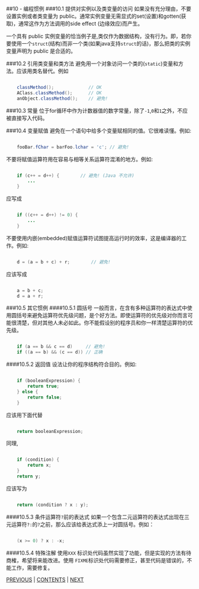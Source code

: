 ##10 - 编程惯例
###10.1 提供对实例以及类变量的访问
如果没有充分理由，不要设置实例或者类变量为 public。通常实例变量无需显式的set(设置)和gotten(获取)，通常这作为方法调用的side effect (边缘效应)而产生。

一个具有 public 实例变量的恰当例子是,类仅作为数据结构，没有行为。即，若你要使用一个`struct`(结构)而非一个类(如果java支持`struct`的话)，那么把类的实例变量声明为 public 是合适的。

###10.2 引用类变量和类方法
避免用一个对象访问一个类的(`static`)变量和方法。应该用类名替代。例如

```java

	classMethod();             // OK
	AClass.classMethod();      // OK
	anObject.classMethod();    // 避免!

```

###10.3 常量
位于for循环中作为计数器值的数字常量，除了`-1`,`0`和`1`之外，不应被直接写入代码。

###10.4 变量赋值
避免在一个语句中给多个变量赋相同的值。它很难读懂。例如:

```java

	fooBar.fChar = barFoo.lchar = 'c'; // 避免!

```

不要将赋值运算符用在容易与相等关系运算符混淆的地方。例如:

```java

	if (c++ = d++) {        // 避免! (Java 不允许)
	    ...
	}

```

应写成

```java

	if ((c++ = d++) != 0) {
	    ...
	}

```

不要使用内嵌(embedded)赋值运算符试图提高运行时的效率，这是编译器的工作。例如:

```java

	d = (a = b + c) + r;        // 避免!

```

应该写成

```java

	a = b + c;
	d = a + r;

```

###10.5 其它惯例
####10.5.1 圆括号
一般而言，在含有多种运算符的表达式中使用圆括号来避免运算符优先级问题，是个好方法。即使运算符的优先级对你而言可能很清楚，但对其他人未必如此。你不能假设别的程序员和你一样清楚运算符的优先级。

```java

	if (a == b && c == d)     // 避免!
	if ((a == b) && (c == d)) // 正确

```

####10.5.2 返回值
设法让你的程序结构符合目的。例如:

```java

	if (booleanExpression) {
	    return true;
	} else {
	    return false;
	}

```
  
应该用下面代替

```java

	return booleanExpression;

```

同理,

```java

	if (condition) {
	    return x;
	}
	return y;

```

应该写为

```java

	return (condition ? x : y);

```

####10.5.3 条件运算符`?`前的表达式
如果一个包含二元运算符的表达式出现在三元运算符`?:`的`?`之前，那么应该给表达式添上一对圆括号。例如：

```java

	(x >= 0) ? x : -x;

````

####10.5.4 特殊注解
使用`XXX` 标识处代码虽然实现了功能，但是实现的方法有待商榷，希望将来能改进。使用 `FIXME`标识处代码需要修正，甚至代码是错误的，不能工作，需要修复。


[PREVIOUS](page09.md) | [CONTENTS](SUMMARY.md) | [NEXT](page11.md)
